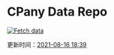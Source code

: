 # CPany Data Repo

[![Fetch data](https://github.com/yjl9903/CPany/actions/workflows/fetch.yml/badge.svg)](https://github.com/yjl9903/CPany/actions/workflows/fetch.yml)

<!-- START_SECTION: update_time -->
更新时间：[2021-08-16 18:39](https://www.timeanddate.com/worldclock/fixedtime.html?msg=Fetch+data&iso=20210816T183933&p1=237)
<!-- END_SECTION: update_time -->
